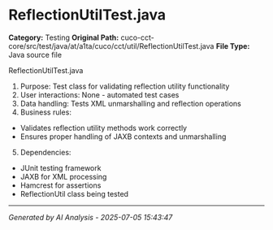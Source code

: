 # ReflectionUtilTest.java

**Category:** Testing
**Original Path:** cuco-cct-core/src/test/java/at/a1ta/cuco/cct/util/ReflectionUtilTest.java
**File Type:** Java source file

ReflectionUtilTest.java
1. Purpose: Test class for validating reflection utility functionality
2. User interactions: None - automated test cases
3. Data handling: Tests XML unmarshalling and reflection operations
4. Business rules:
- Validates reflection utility methods work correctly
- Ensures proper handling of JAXB contexts and unmarshalling
5. Dependencies:
- JUnit testing framework
- JAXB for XML processing
- Hamcrest for assertions
- ReflectionUtil class being tested

---
*Generated by AI Analysis - 2025-07-05 15:43:47*
